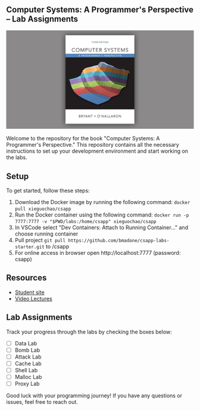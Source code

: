 ## Computer Systems: A Programmer's Perspective – Lab Assignments

![Computer Systems: A Programmer's Perspective third edition](cover.jpeg)


Welcome to the repository for the book "Computer Systems: A Programmer's Perspective." This repository contains all the necessary instructions to set up your development environment and start working on the labs.

## Setup
To get started, follow these steps:
1. Download the Docker image by running the following command:
```docker pull xieguochao/csapp```
2. Run the Docker container using the following command:
```docker run -p 7777:7777 -v "$PWD/labs:/home/csapp" xieguochao/csapp```
3. In VSCode select "Dev Containers: Attach to Running Container..." and choose running container
4. Pull project ```git pull https://github.com/bmadone/csapp-labs-starter.git``` to /csapp
5. For online access in browser open ﻿http://localhost:7777 (password: csapp)

## Resources
- [Student site](http://csapp.cs.cmu.edu/3e/students.html)
- [Video Lectures](https://scs.hosted.panopto.com/Panopto/Pages/Sessions/List.aspx#folderID=%22b96d90ae-9871-4fae-91e2-b1627b43e25e%22)

## Lab Assignments
Track your progress through the labs by checking the boxes below:
- [ ] Data Lab
- [ ] Bomb Lab
- [ ] Attack Lab
- [ ] Cache Lab
- [ ] Shell Lab
- [ ] Malloc Lab
- [ ] Proxy Lab

Good luck with your programming journey! If you have any questions or issues, feel free to reach out.
